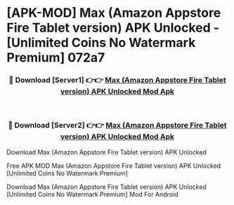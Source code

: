 # [APK-MOD] Max (Amazon Appstore Fire Tablet version) APK Unlocked - [Unlimited Coins No Watermark Premium] 072a7



<div align="center">
<h3>🔴 Download [Server1] 👉👉 <a href="https://momento.my/?title=Max_(Amazon_Appstore_Fire_Tablet_version)_APK_Unlocked">Max (Amazon Appstore Fire Tablet version) APK Unlocked Mod Apk</a></h3><br>

<h3>🔴 Download [Server2] 👉👉 <a href="https://momento.my/?title=Max_(Amazon_Appstore_Fire_Tablet_version)_APK_Unlocked">Max (Amazon Appstore Fire Tablet version) APK Unlocked Mod Apk</a></h3>
</div>



Download Max (Amazon Appstore Fire Tablet version) APK Unlocked 

Free APK MOD Max (Amazon Appstore Fire Tablet version) APK Unlocked [Unlimited Coins No Watermark Premium]

Download Max (Amazon Appstore Fire Tablet version) APK Unlocked [Unlimited Coins No Watermark Premium] Mod For Android

